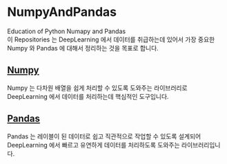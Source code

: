 # NumpyAndPandas
Education of Python Numapy and Pandas<BR>
이 Repositories 는 DeepLearning 에서 데이터를 취급하는데 있어서 가장 중요한 Numpy 와 Pandas 에 대해서 정리하는 것을 목표로 합니다.<BR>

## [Numpy](./Numpy)
Numpy 는 다차원 배열을 쉽게 처리할 수 있도록 도와주는 라이브러리로 DeepLearning 에서 데이터를 처리하는데 핵심적인 도구입니다.

## [Pandas](./Pandas)
Pandas 는 레이블이 된 데이터로 쉽고 직관적으로 작업할 수 있도록 설계되어 DeepLearning 에서 빠르고 유연하게 데이터를 처리하도록 도와주는 라이브러리입니다.

